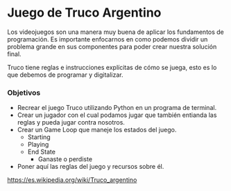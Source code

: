 # Juego de Truco Argentino

Los videojuegos son una manera muy buena de aplicar los fundamentos de programación. Es importante enfocarnos en como podemos dividir un problema grande en sus componentes para poder crear nuestra solución final.

Truco tiene reglas e instrucciones explícitas de cómo se juega, esto es lo que debemos de programar y digitalizar.

### Objetivos

- Recrear el juego Truco utilizando Python en un programa de terminal.
- Crear un jugador con el cual podamos jugar que también entianda las reglas y pueda jugar contra nosotros.
- Crear un Game Loop que maneje los estados del juego.
    - Starting
    - Playing
    - End State
        - Ganaste o perdiste
- Poner aquí las reglas del juego y recursos sobre él.

https://es.wikipedia.org/wiki/Truco_argentino
